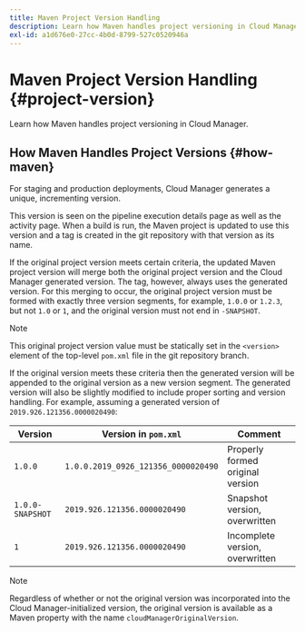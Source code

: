 ```yaml
---
title: Maven Project Version Handling
description: Learn how Maven handles project versioning in Cloud Manager.
exl-id: a1d676e0-27cc-4b0d-8799-527c0520946a
---
```


# Maven Project Version Handling {#project-version}

Learn how Maven handles project versioning in Cloud Manager.

## How Maven Handles Project Versions {#how-maven}

For staging and production deployments, Cloud Manager generates a unique, incrementing version. 

This version is seen on the pipeline execution details page as well as the activity page. When a build is run, the Maven project is updated to use this version and a tag is created in the git repository with that version as its name. 

If the original project version meets certain criteria, the updated Maven project version will merge both the original project version and the Cloud Manager generated version. The tag, however, always uses the generated version. For this merging to occur, the original project version must be formed with exactly three version segments, for example, `1.0.0` or `1.2.3`, but not `1.0` or `1`, and the original version must not end in `-SNAPSHOT`. 

>[!NOTE]
>
>This original project version value must be statically set in the `<version>` element of the top-level `pom.xml` file in the git repository branch.

If the original version meets these criteria then the generated version will be appended to the original version as a new version segment. The generated version will also be slightly modified to include proper sorting and version handling. For example, assuming a generated version of `2019.926.121356.0000020490`:

| Version | Version in `pom.xml` |Comment |
|---|---|---|
| `1.0.0` |  `1.0.0.2019_0926_121356_0000020490` |  Properly formed original version |
| `1.0.0-SNAPSHOT` |  `2019.926.121356.0000020490`  |  Snapshot version, overwritten | 
| `1` |  `2019.926.121356.0000020490` |  Incomplete version, overwritten | 

>[!NOTE]
>
>Regardless of whether or not the original version was incorporated into the Cloud Manager-initialized version, the original version is available as a Maven property with the name `cloudManagerOriginalVersion`.
